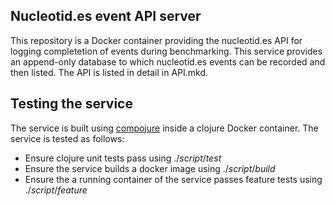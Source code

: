 ## Nucleotid.es event API server

This repository is a Docker container providing the nucleotid.es API for
logging completetion of events during benchmarking. This service provides an
append-only database to which nucleotid.es events can be recorded and then
listed. The API is listed in detail in API.mkd.

## Testing the service

The service is built using [compojure][] inside a clojure Docker container. The
service is tested as follows:

  * Ensure clojure unit tests pass using $./script/test$
  * Ensure the service builds a docker image using $./script/build$
  * Ensure the a running container of the service passes feature tests using
    $./script/feature$

[compojure]: https://github.com/weavejester/compojure
